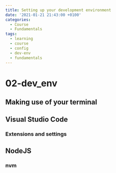 ```yaml
---
title: Setting up your development environment
date: '2021-01-21 21:43:00 +0100'
categories:
  - Course
  - Fundamentals
tags:
  - learning
  - course
  - config
  - dev-env
  - fundamentals
---
```


# 02-dev\_env

## Making use of your terminal

## Visual Studio Code

### Extensions and settings

## NodeJS

### nvm

